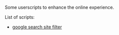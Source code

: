 Some userscripts to enhance the online experience.

List of scripts:
- [google search site filter](./google-site-filter)
